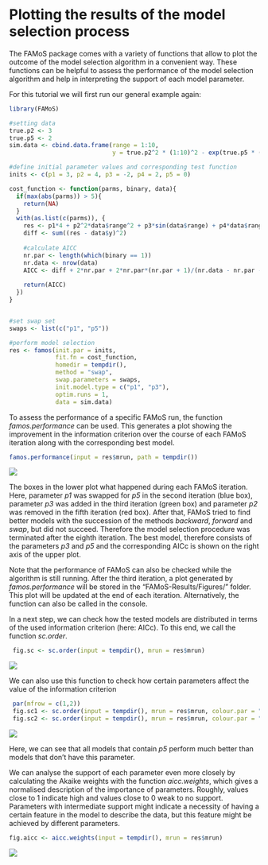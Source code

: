
# Plotting the results of the model selection process

The FAMoS package comes with a variety of functions that allow to plot
the outcome of the model selection algorithm in a convenient way. These
functions can be helpful to assess the performance of the model
selection algorithm and help in interpreting the support of each model
parameter.

For this tutorial we will first run our general example again:

``` r
library(FAMoS)

#setting data
true.p2 <- 3
true.p5 <- 2
sim.data <- cbind.data.frame(range = 1:10, 
                             y = true.p2^2 * (1:10)^2 - exp(true.p5 * (1:10)))

#define initial parameter values and corresponding test function
inits <- c(p1 = 3, p2 = 4, p3 = -2, p4 = 2, p5 = 0)

cost_function <- function(parms, binary, data){
  if(max(abs(parms)) > 5){
    return(NA)
  }
  with(as.list(c(parms)), {
    res <- p1*4 + p2^2*data$range^2 + p3*sin(data$range) + p4*data$range - exp(p5*data$range)
    diff <- sum((res - data$y)^2)
    
    #calculate AICC
    nr.par <- length(which(binary == 1))
    nr.data <- nrow(data)
    AICC <- diff + 2*nr.par + 2*nr.par*(nr.par + 1)/(nr.data - nr.par -1)
    
    return(AICC)
  })
}


#set swap set
swaps <- list(c("p1", "p5"))

#perform model selection
res <- famos(init.par = inits,
             fit.fn = cost_function,
             homedir = tempdir(),
             method = "swap",
             swap.parameters = swaps,
             init.model.type = c("p1", "p3"),
             optim.runs = 1,
             data = sim.data) 
```

To assess the performance of a specific FAMoS run, the function
*famos.performance* can be used. This generates a plot showing the
improvement in the information criterion over the course of each FAMoS
iteration along with the corresponding best
model.

``` r
famos.performance(input = res$mrun, path = tempdir())
```

<img src="C:/Users/Meins/AppData/Local/Temp/Rtmp4atU4l/preview-1ef45d224279.dir/FAMoS-EvaluationFunctions_files/figure-gfm/famosperformance-1.png" style="display: block; margin: auto;" />

The boxes in the lower plot what happened during each FAMoS iteration.
Here, parameter *p1* was swapped for *p5* in the second iteration (blue
box), parameter *p3* was added in the third iteration (green box) and
parameter *p2* was removed in the fifth iteration (red box). After that,
FAMoS tried to find better models with the succession of the methods
*backward*, *forward* and *swap*, but did not succeed. Therefore the
model selection procedure was terminated after the eighth iteration. The
best model, therefore consists of the parameters *p3* and *p5* and the
corresponding AICc is shown on the right axis of the upper plot.

Note that the performance of FAMoS can also be checked while the
algorithm is still running. After the third iteration, a plot generated
by *famos.performance* will be stored in the “FAMoS-Results/Figures/”
folder. This plot will be updated at the end of each iteration.
Alternatively, the function can also be called in the console.

In a next step, we can check how the tested models are distributed in
terms of the used information criterion (here: AICc). To this end, we
call the function
*sc.order*.

``` r
 fig.sc <- sc.order(input = tempdir(), mrun = res$mrun)
```

<img src="C:/Users/Meins/AppData/Local/Temp/Rtmp4atU4l/preview-1ef45d224279.dir/FAMoS-EvaluationFunctions_files/figure-gfm/sc.order-1.png" style="display: block; margin: auto;" />

We can also use this function to check how certain parameters affect the
value of the information criterion

``` r
 par(mfrow = c(1,2))
 fig.sc1 <- sc.order(input = tempdir(), mrun = res$mrun, colour.par = "p1")
 fig.sc2 <- sc.order(input = tempdir(), mrun = res$mrun, colour.par = "p5")
```

<img src="C:/Users/Meins/AppData/Local/Temp/Rtmp4atU4l/preview-1ef45d224279.dir/FAMoS-EvaluationFunctions_files/figure-gfm/sc.order2-1.png" style="display: block; margin: auto;" />

Here, we can see that all models that contain *p5* perform much better
than models that don’t have this parameter.

We can analyse the support of each parameter even more closely by
calculating the Akaike weights with the function *aicc.weights*, which
gives a normalised description of the importance of parameters. Roughly,
values close to 1 indicate high and values close to 0 weak to no
support. Parameters with intermediate support might indicate a necessity
of having a certain feature in the model to describe the data, but this
feature might be achieved by different
parameters.

``` r
fig.aicc <- aicc.weights(input = tempdir(), mrun = res$mrun)
```

<img src="C:/Users/Meins/AppData/Local/Temp/Rtmp4atU4l/preview-1ef45d224279.dir/FAMoS-EvaluationFunctions_files/figure-gfm/aicc.weights-1.png" style="display: block; margin: auto;" />
